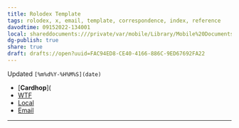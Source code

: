 ```yaml
---
title: Rolodex Template
tags: rolodex, x, email, template, correspondence, index, reference
davodtime: 09152022-134001
local: shareddocuments:///private/var/mobile/Library/Mobile%20Documents/iCloud~md~obsidian/Documents/OBSHIDDIAN/drafts/FAC94ED8-CE40-4166-886C-9ED67692FA22.md
dg-publish: true
share: true
draft: drafts://open?uuid=FAC94ED8-CE40-4166-886C-9ED67692FA22
---
```

Updated `[%m%d%Y-%H%M%S](date)`

- [**Cardhop**](
- [WTF](https://davidblue.wtf/drafts/[uuid](uuid).html)
- [Local](shareddocuments:///private/var/mobile/Library/Mobile%20Documents/com~apple~CloudDocs/Written/[uuid](uuid).md)
- [Email](mailto:)

---